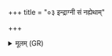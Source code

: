 +++
title = "०३ इन्द्राग्नी सं नह्येथाम्"

+++
<details><summary>मूलम् (GR)</summary>

इन्द्राग्नी सं नह्येथां  
(…) ॥ +++(see 2bc)+++
</details>